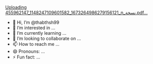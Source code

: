 [Uploading 455962147_1148247109601582_1673264986279156121_n_نسخة.pdf…]()
- 👋 Hi, I’m @thabthsh99
- 👀 I’m interested in ...
- 🌱 I’m currently learning ...
- 💞️ I’m looking to collaborate on ...
- 📫 How to reach me ...
- 😄 Pronouns: ...
- ⚡ Fun fact: ...

<!---
thabthsh99/thabthsh99 is a ✨ special ✨ repository because its `README.md` (this file) appears on your GitHub profile.
You can click the Preview link to take a look at your changes.
--->

